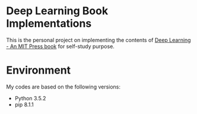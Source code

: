 # Deep Learning Book Implementations

This is the personal project on implementing the contents of [Deep Learning - An MIT Press book](https://www.deeplearningbook.org) for self-study purpose.

# Environment

My codes are based on the following versions:

* Python 3.5.2
* pip 8.1.1
